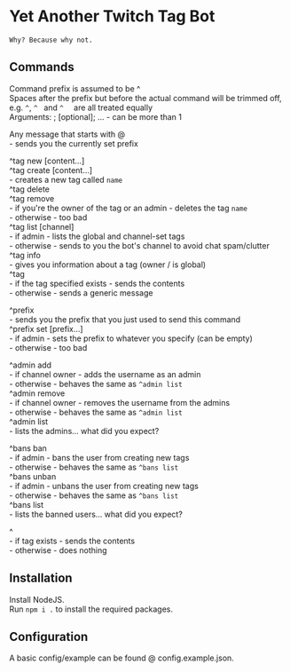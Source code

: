 # Yet Another Twitch Tag Bot  
`Why? Because why not.`  

## Commands  
Command prefix is assumed to be ^  
Spaces after the prefix but before the actual command will be trimmed off, e.g. `^`, `^ ` and `^  ` are all treated equally  
Arguments: <required>; [optional]; ... - can be more than 1  

Any message that starts with @<bot name>  
	- sends you the currently set prefix  

^tag new <name> [content...]  
^tag create <name> [content...]  
	- creates a new tag called `name`  
^tag delete <name>  
^tag remove <name>  
	- if you're the owner of the tag or an admin - deletes the tag `name`  
	- otherwise - too bad  
^tag list [channel]  
	- if admin - lists the global and channel-set tags  
	- otherwise - sends to you the bot's channel to avoid chat spam/clutter  
^tag info <name>  
	- gives you information about a tag (owner / is global)  
^tag <tag>  
	- if the tag specified exists - sends the contents  
	- otherwise - sends a generic message  

^prefix  
	- sends you the prefix that you just used to send this command  
^prefix set [prefix...]  
	- if admin - sets the prefix to whatever you specify (can be empty)  
	- otherwise - too bad  

^admin add <username>  
	- if channel owner - adds the username as an admin  
	- otherwise - behaves the same as `^admin list`  
^admin remove <username>  
	- if channel owner - removes the username from the admins  
	- otherwise - behaves the same as `^admin list`  
^admin list  
	- lists the admins... what did you expect?  

^bans ban <username>  
	- if admin - bans the user from creating new tags  
	- otherwise - behaves the same as `^bans list`  
^bans unban <username>  
	- if admin - unbans the user from creating new tags  
	- otherwise - behaves the same as `^bans list`  
^bans list  
	- lists the banned users... what did you expect?  

^<tag>  
	- if tag exists - sends the contents  
	- otherwise - does nothing  

## Installation  
Install NodeJS.  
Run `npm i .` to install the required packages.  

## Configuration  
A basic config/example can be found @ config.example.json.  
